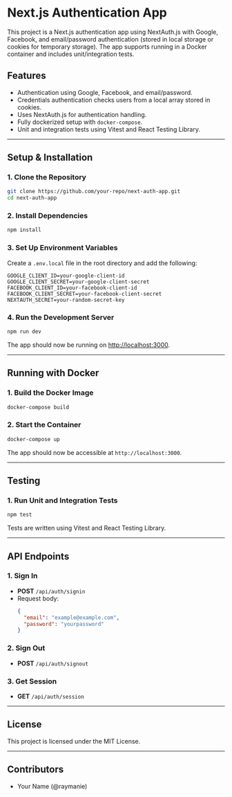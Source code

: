 # Next.js Authentication App

This project is a Next.js authentication app using NextAuth.js with Google, Facebook, and email/password authentication (stored in local storage or cookies for temporary storage). The app supports running in a Docker container and includes unit/integration tests.

## Features

- Authentication using Google, Facebook, and email/password.
- Credentials authentication checks users from a local array stored in cookies.
- Uses NextAuth.js for authentication handling.
- Fully dockerized setup with `docker-compose`.
- Unit and integration tests using Vitest and React Testing Library.

---

## **Setup & Installation**

### **1. Clone the Repository**

```sh
git clone https://github.com/your-repo/next-auth-app.git
cd next-auth-app
```

### **2. Install Dependencies**

```sh
npm install
```

### **3. Set Up Environment Variables**

Create a `.env.local` file in the root directory and add the following:

```env
GOOGLE_CLIENT_ID=your-google-client-id
GOOGLE_CLIENT_SECRET=your-google-client-secret
FACEBOOK_CLIENT_ID=your-facebook-client-id
FACEBOOK_CLIENT_SECRET=your-facebook-client-secret
NEXTAUTH_SECRET=your-random-secret-key
```

### **4. Run the Development Server**

```sh
npm run dev
```

The app should now be running on [http://localhost:3000](http://localhost:3000).

---

## **Running with Docker**

### **1. Build the Docker Image**

```sh
docker-compose build
```

### **2. Start the Container**

```sh
docker-compose up
```

The app should now be accessible at `http://localhost:3000`.

---

## **Testing**

### **1. Run Unit and Integration Tests**

```sh
npm test
```

Tests are written using Vitest and React Testing Library.

---

## **API Endpoints**

### **1. Sign In**

- **POST** `/api/auth/signin`
- Request body:
  ```json
  {
    "email": "example@example.com",
    "password": "yourpassword"
  }
  ```

### **2. Sign Out**

- **POST** `/api/auth/signout`

### **3. Get Session**

- **GET** `/api/auth/session`

---

## **License**

This project is licensed under the MIT License.

---

## **Contributors**

- Your Name (@raymanie)
